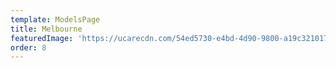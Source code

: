```yaml
---
template: ModelsPage
title: Melbourne
featuredImage: 'https://ucarecdn.com/54ed5730-e4bd-4d90-9800-a19c3210170c/'
order: 8
---
```


